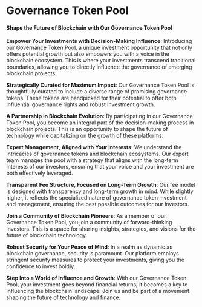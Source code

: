 # Governance Token Pool

#### Shape the Future of Blockchain with Our Governance Token Pool

**Empower Your Investments with Decision-Making Influence**: Introducing our Governance Token Pool, a unique investment opportunity that not only offers potential growth but also empowers you with a voice in the blockchain ecosystem. This is where your investments transcend traditional boundaries, allowing you to directly influence the governance of emerging blockchain projects.

**Strategically Curated for Maximum Impact**: Our Governance Token Pool is thoughtfully curated to include a diverse range of promising governance tokens. These tokens are handpicked for their potential to offer both influential governance rights and robust investment growth.

**A Partnership in Blockchain Evolution**: By participating in our Governance Token Pool, you become an integral part of the decision-making process in blockchain projects. This is an opportunity to shape the future of technology while capitalizing on the growth of these platforms.

**Expert Management, Aligned with Your Interests**: We understand the intricacies of governance tokens and blockchain ecosystems. Our expert team manages the pool with a strategy that aligns with the long-term interests of our investors, ensuring that your voice and your investment are both effectively leveraged.

**Transparent Fee Structure, Focused on Long-Term Growth**: Our fee model is designed with transparency and long-term growth in mind. While slightly higher, it reflects the specialized nature of governance token investment and management, ensuring the best possible outcomes for our investors.

**Join a Community of Blockchain Pioneers**: As a member of our Governance Token Pool, you join a community of forward-thinking investors. This is a space for sharing insights, strategies, and visions for the future of blockchain technology.

**Robust Security for Your Peace of Mind**: In a realm as dynamic as blockchain governance, security is paramount. Our platform employs stringent security measures to protect your investments, giving you the confidence to invest boldly.

**Step Into a World of Influence and Growth**: With our Governance Token Pool, your investment goes beyond financial returns; it becomes a key to influencing the blockchain landscape. Join us and be part of a movement shaping the future of technology and finance.
